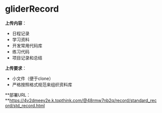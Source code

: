 # gliderRecord

**上传内容**：

* 日程记录
* 学习资料
* 开发常用代码库
* 练习代码
* 项目记录和总结

**上传要求**：

* 小文件（便于clone）
* 严格按照格式规范来组织资料库



**部署URL：**https://4v2dmeey2e.k.topthink.com/@48rmw7nb2q/record/standard_record/std_record.html




